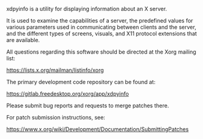 xdpyinfo is a utility for displaying information about an X server.

It is used to examine the capabilities of a server, the predefined
values for various parameters used in communicating between clients
and the server, and the different types of screens, visuals, and X11
protocol extensions that are available.

All questions regarding this software should be directed at the
Xorg mailing list:

  https://lists.x.org/mailman/listinfo/xorg

The primary development code repository can be found at:

  https://gitlab.freedesktop.org/xorg/app/xdpyinfo

Please submit bug reports and requests to merge patches there.

For patch submission instructions, see:

  https://www.x.org/wiki/Development/Documentation/SubmittingPatches

